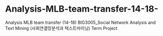 # Analysis-MLB-team-transfer-14-18-
Analysis MLB team transfer (14-18)<pr>
BIG3005_Social Network Analysis and Text Mining (사회연결망분석과 텍스트마이닝)
Term Project
